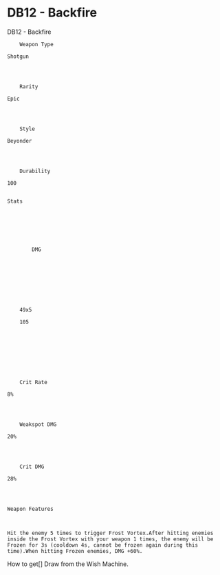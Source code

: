 # DB12 - Backfire

DB12 - Backfire


	
		
		
	
	



	
		Weapon Type
	
	Shotgun



	
		Rarity
	
	Epic



	
		Style
	
	Beyonder



	
		Durability
	
	100


	Stats

	
	
	
	
		
		
			DMG
		
			 
		
		
	
	
	
	
	
		49x5
	
		105
	
	
	





	
		Crit Rate
	
	8%



	
		Weakspot DMG
	
	20%



	
		Crit DMG
	
	28%




	Weapon Features


	
	Hit the enemy 5 times to trigger Frost Vortex.After hitting enemies inside the Frost Vortex with your weapon 1 times, the enemy will be Frozen for 3s (cooldown 4s, cannot be frozen again during this time).When hitting Frozen enemies, DMG +60%.







How to get[]
Draw from the Wish Machine.
